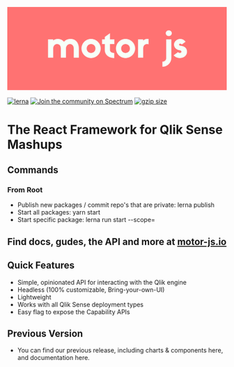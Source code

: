 ![Motor Logo](./static/motor_red.png)

[![lerna](https://img.shields.io/badge/maintained%20with-lerna-cc00ff.svg)](https://lerna.js.org/)
[![Join the community on Spectrum](https://withspectrum.github.io/badge/badge.svg)](https://spectrum.chat/motor-js)
 <a href="https://bundlephobia.com/result?p=@motor-js/engine" title="Motor.js latest minified+gzip size"><img src="https://badgen.net/bundlephobia/minzip/@motor-js/engine" alt="gzip size"></a>
# The React Framework for Qlik Sense Mashups

## Commands

### From Root
- Publish new packages / commit repo's that are private: lerna publish 
- Start all packages: yarn start
- Start specific package: lerna run start --scope=<package-name>





## Find docs, gudes, the API and more at  [motor-js.io](https://motor-js.io)


## Quick Features

- Simple, opinionated API for interacting with the Qlik engine
- Headless (100% customizable, Bring-your-own-UI)
- Lightweight
- Works with all Qlik Sense deployment types
- Easy flag to expose the Capability APIs


## Previous Version

- You can find our previous release, including charts & components here, and documentation here. 

